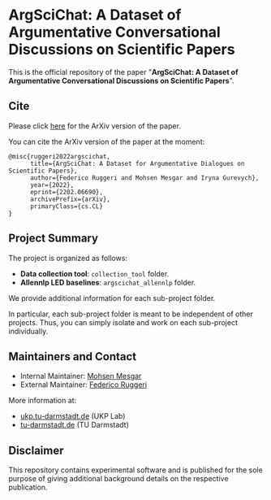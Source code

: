 # ArgSciChat: A Dataset of Argumentative Conversational Discussions on Scientific Papers

This is the official repository of the paper "**ArgSciChat: A Dataset of Argumentative Conversational Discussions on Scientific Papers**".

## Cite

Please click [here](https://arxiv.org/abs/2202.06690) for the ArXiv version of the paper.

You can cite the ArXiv version of the paper at the moment:

```
@misc{ruggeri2022argscichat,
      title={ArgSciChat: A Dataset for Argumentative Dialogues on Scientific Papers}, 
      author={Federico Ruggeri and Mohsen Mesgar and Iryna Gurevych},
      year={2022},
      eprint={2202.06690},
      archivePrefix={arXiv},
      primaryClass={cs.CL}
}
```

## Project Summary

The project is organized as follows:

* **Data collection tool**: `collection_tool` folder.
* **Allennlp LED baselines**: `argscichat_allennlp` folder.

We provide additional information for each sub-project folder.

In particular, each sub-project folder is meant to be independent of other projects.
Thus, you can simply isolate and work on each sub-project individually.

## Maintainers and Contact

* Internal Maintainer: [Mohsen Mesgar](mailto:mesgar@ukp.informatik.tu-darmstadt.de?subject=[ArgSciChat]%20Repository%20Info)
* External Maintainer: [Federico Ruggeri](mailto:federico.ruggeri6@unibo.it?subject=[ArgSciChat]%20Repository%20Info)

More information at: 
* [ukp.tu-darmstadt.de](https://www.informatik.tu-darmstadt.de/ukp/ukp_home/index.en.jsp) (UKP Lab)
* [tu-darmstadt.de](https://www.tu-darmstadt.de/) (TU Darmstadt)

## Disclaimer

This repository contains experimental software and is published for the sole purpose of giving additional 
background details on the respective publication.